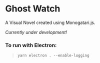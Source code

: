 # Ghost Watch
A Visual Novel created using Monogatari.js. 

*Currently under development!*

### To run with Electron:
> `yarn electron . --enable-logging`

